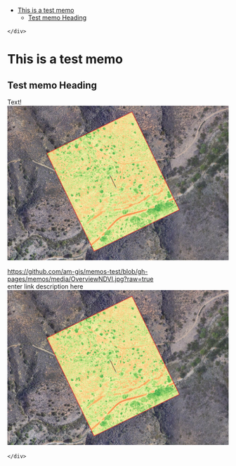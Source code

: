 <!DOCTYPE html>
<html>

<head>
  <meta charset="utf-8">
  <meta name="viewport" content="width=device-width, initial-scale=1.0">
  <title>Test Memo</title>
  <link rel="stylesheet" href="https://stackedit.io/style.css" />
</head>

<body class="stackedit">
  <div class="stackedit__left">
    <div class="stackedit__toc">
      
<ul>
<li><a href="#this-is-a-test-memo">This is a test memo</a>
<ul>
<li><a href="#test-memo-heading">Test memo Heading</a></li>
</ul>
</li>
</ul>

    </div>
  </div>
  <div class="stackedit__right">
    <div class="stackedit__html">
      <h1 id="this-is-a-test-memo">This is a test memo</h1>
<h2 id="test-memo-heading">Test memo Heading</h2>
<p>Text!<br>
<img src="https://github.com/am-gis/memos-test/blob/gh-pages/memos/media/OverviewNDVI.jpg" alt="enter image description here"></p>
<p><a href="https://github.com/am-gis/memos-test/blob/gh-pages/memos/media/OverviewNDVI.jpg?raw=true">https://github.com/am-gis/memos-test/blob/gh-pages/memos/media/OverviewNDVI.jpg?raw=true</a><br>
enter link description here<br>
<img src="https://github.com/am-gis/memos-test/blob/gh-pages/memos/media/OverviewNDVI.jpg?raw=true" alt="enter image description here"></p>

    </div>
  </div>
</body>

</html>

